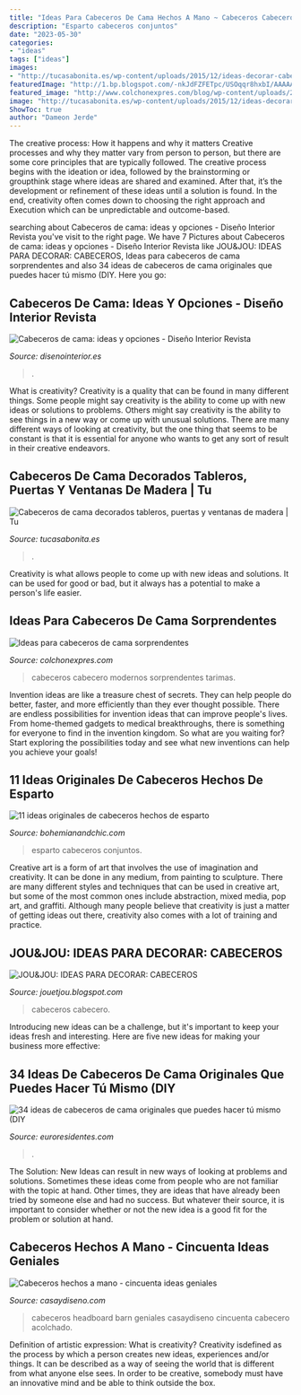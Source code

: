 ```yaml
---
title: "Ideas Para Cabeceros De Cama Hechos A Mano ~ Cabeceros Cabecero"
description: "Esparto cabeceros conjuntos"
date: "2023-05-30"
categories:
- "ideas"
tags: ["ideas"]
images:
- "http://tucasabonita.es/wp-content/uploads/2015/12/ideas-decorar-cabecero-cabezal-cama-madera-original-8.jpg"
featuredImage: "http://1.bp.blogspot.com/-nkJdFZFETpc/USOqqr8hxbI/AAAAAAAAByI/zJgSXgLgZEY/s1600/collage.jpg"
featured_image: "http://www.colchonexpres.com/blog/wp-content/uploads/2015/03/cabecero-madera-dormitorio.jpg"
image: "http://tucasabonita.es/wp-content/uploads/2015/12/ideas-decorar-cabecero-cabezal-cama-madera-original-8.jpg"
ShowToc: true
author: "Dameon Jerde"
---
```



The creative process: How it happens and why it matters
Creative processes and why they matter vary from person to person, but there are some core principles that are typically followed. The creative process begins with the ideation or idea, followed by the brainstorming or groupthink stage where ideas are shared and examined. After that, it’s the development or refinement of these ideas until a solution is found. In the end, creativity often comes down to choosing the right approach and Execution which can be unpredictable and outcome-based.

	

		
searching about Cabeceros de cama: ideas y opciones - Diseño Interior Revista you've visit to the right page. We have 7 Pictures about Cabeceros de cama: ideas y opciones - Diseño Interior Revista like JOU&amp;JOU: IDEAS PARA DECORAR: CABECEROS, Ideas para cabeceros de cama sorprendentes and also 34 ideas de cabeceros de cama originales que puedes hacer tú mismo (DIY. Here you go:
		
    
## Cabeceros De Cama: Ideas Y Opciones - Diseño Interior Revista

<img loading=lazy src="https://www.disenointerior.es/wp-content/uploads/2017/02/cabeceras.jpg" onerror="this.onerror=null;this.src='https://tse4.mm.bing.net/th?id=OIP.mzF_71aX-TCqcNkJsEm1fwHaGL&amp;pid=15.1';" alt="Cabeceros de cama: ideas y opciones - Diseño Interior Revista">

_Source: disenointerior.es_

>. 

	

What is creativity?
Creativity is a quality that can be found in many different things. Some people might say creativity is the ability to come up with new ideas or solutions to problems. Others might say creativity is the ability to see things in a new way or come up with unusual solutions. There are many different ways of looking at creativity, but the one thing that seems to be constant is that it is essential for anyone who wants to get any sort of result in their creative endeavors.

    
## Cabeceros De Cama Decorados Tableros, Puertas Y Ventanas De Madera | Tu

<img loading=lazy src="http://tucasabonita.es/wp-content/uploads/2015/12/ideas-decorar-cabecero-cabezal-cama-madera-original-8.jpg" onerror="this.onerror=null;this.src='https://tse1.mm.bing.net/th?id=OIP.DIWpc7KtCzrV45W9Uyh2XwHaKq&amp;pid=15.1';" alt="Cabeceros de cama decorados tableros, puertas y ventanas de madera | Tu">

_Source: tucasabonita.es_

>. 

	

Creativity is what allows people to come up with new ideas and solutions. It can be used for good or bad, but it always has a potential to make a person's life easier.

    
## Ideas Para Cabeceros De Cama Sorprendentes

<img loading=lazy src="http://www.colchonexpres.com/blog/wp-content/uploads/2015/03/cabecero-madera-dormitorio.jpg" onerror="this.onerror=null;this.src='https://tse4.mm.bing.net/th?id=OIP.X15PDaI97I8hodJnKVjO4wHaGC&amp;pid=15.1';" alt="Ideas para cabeceros de cama sorprendentes">

_Source: colchonexpres.com_

>cabeceros cabecero modernos sorprendentes tarimas. 

	

Invention ideas are like a treasure chest of secrets. They can help people do better, faster, and more efficiently than they ever thought possible. There are endless possibilities for invention ideas that can improve people's lives. From home-themed gadgets to medical breakthroughs, there is something for everyone to find in the invention kingdom. So what are you waiting for? Start exploring the possibilities today and see what new inventions can help you achieve your goals!

    
## 11 Ideas Originales De Cabeceros Hechos De Esparto

<img loading=lazy src="https://bohemianandchic.com/sites/default/files/9_ideas_originales_de_cabeceros_de_esparto.jpg" onerror="this.onerror=null;this.src='https://tse3.mm.bing.net/th?id=OIP.PRvG8dl5WZJgn7SlNgTT9gEsDI&amp;pid=15.1';" alt="11 ideas originales de cabeceros hechos de esparto">

_Source: bohemianandchic.com_

>esparto cabeceros conjuntos. 

	

Creative art is a form of art that involves the use of imagination and creativity. It can be done in any medium, from painting to sculpture. There are many different styles and techniques that can be used in creative art, but some of the most common ones include abstraction, mixed media, pop art, and graffiti. Although many people believe that creativity is just a matter of getting ideas out there, creativity also comes with a lot of training and practice.

    
## JOU&amp;JOU: IDEAS PARA DECORAR: CABECEROS

<img loading=lazy src="http://1.bp.blogspot.com/-nkJdFZFETpc/USOqqr8hxbI/AAAAAAAAByI/zJgSXgLgZEY/s1600/collage.jpg" onerror="this.onerror=null;this.src='https://tse2.mm.bing.net/th?id=OIP.28dgDr8J__8T5M8lu75AGwHaHa&amp;pid=15.1';" alt="JOU&amp;JOU: IDEAS PARA DECORAR: CABECEROS">

_Source: jouetjou.blogspot.com_

>cabeceros cabecero. 

	

Introducing new ideas can be a challenge, but it's important to keep your ideas fresh and interesting. Here are five new ideas for making your business more effective:

    
## 34 Ideas De Cabeceros De Cama Originales Que Puedes Hacer Tú Mismo (DIY

<img loading=lazy src="https://www.euroresidentes.com/hogar/trucos-bricolaje/wp-content/uploads/sites/4/2015/09/ca1.png" onerror="this.onerror=null;this.src='https://tse3.mm.bing.net/th?id=OIP.4-B2_8H9yPy_lNHBnYUnJQAAAA&amp;pid=15.1';" alt="34 ideas de cabeceros de cama originales que puedes hacer tú mismo (DIY">

_Source: euroresidentes.com_

>. 

	

The Solution:
New Ideas can result in new ways of looking at problems and solutions. Sometimes these ideas come from people who are not familiar with the topic at hand. Other times, they are ideas that have already been tried by someone else and had no success. But whatever their source, it is important to consider whether or not the new idea is a good fit for the problem or solution at hand.

    
## Cabeceros Hechos A Mano - Cincuenta Ideas Geniales

<img loading=lazy src="http://casaydiseno.com/wp-content/uploads/2015/08/diseño-cabeceros-hechosd-a-mano.jpg" onerror="this.onerror=null;this.src='https://tse3.mm.bing.net/th?id=OIP.pdvYjTJbO4haka9T084piAHaFj&amp;pid=15.1';" alt="Cabeceros hechos a mano - cincuenta ideas geniales">

_Source: casaydiseno.com_

>cabeceros headboard barn geniales casaydiseno cincuenta cabecero acolchado. 

	

Definition of artistic expression: What is creativity?
Creativity isdefined as the process by which a person creates new ideas, experiences and/or things. It can be described as a way of seeing the world that is different from what anyone else sees. In order to be creative, somebody must have an innovative mind and be able to think outside the box.

